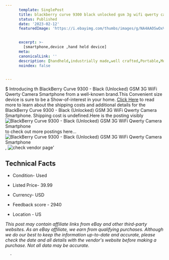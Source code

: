 ```yaml
---
      template: SinglePost
      title: blackberry curve 9300 black unlocked gsm 3g wifi qwerty camera smartphone
      status: Published
      date: '2023-02-12'
      featuredImage: 'https://i.ebayimg.com/thumbs/images/g/NA4AAOSwOxVf~4wy/s-l225.jpg'
       

      excerpt: >-
        [smartphone,device ,hand held device]
      meta:
      canonicalLink: ''
      description: [handheld,industrially made,well crafted,Portable,Mobile,Compact,Convenient,Lightweight,Maneuverable,Man-portable,Miniature,Carriable,Hand-held,Light,Holdable,Transportable,Mobile device,Pocket-sized,On-the-go,Wireless,Cordless,Compact size,Convenient size, smartphone,device ,hand held device]
      noindex: false
      

---
```

$
      Introducing th BlackBerry Curve 9300 - Black (Unlocked) GSM 3G WiFi Qwerty Camera Smartphone from a well-known brand.This Convenient size device  is sure to be a Show-of-interest in your home. [Click Here](https://www.ebay.com/itm/402622356431?hash=item5dbe299bcf%3Ag%3ANA4AAOSwOxVf%7E4wy&amdata=enc%3AAQAHAAAA4F31YdgRcmBGHzHLRkFyTQkMXkRTVWZR6sVN2x3%2B6c63NAMO2gdoUrnKDkP1COn02W6AmF7LwO8ptCzhZ68J0lefAARz0WRh0avkzBmjQD%2Bdeyhuzax29GKzPzgSpNYkYxFGvlJtQo4%2FuTEIZiL5P04jPFhtMUKLSas8L%2BLjSj7b02fxE3%2FNJ0CRqtvULWD9felwoQ%2Ff4XtFmerVkYFG7GJCXW4zDvrwCjIQGpfDOY87vhWZtNsgcB6Yja1dpay79Z7CM9la09dOAmx3Ayl11LTb6bLghEMmqRtaSft3eMK4&mkevt=1&mkcid=1&mkrid=711-53200-19255-0&campid=%253CePNCampaignId%253E&customid=%253CreferenceId%253E&toolid=10049) to read more to learn about the shipping costs and additional details for the BlackBerry Curve 9300 - Black (Unlocked) GSM 3G WiFi Qwerty Camera Smartphone. Shipping cost is undefined.Here is the posting visibly ![BlackBerry Curve 9300 - Black (Unlocked) GSM 3G WiFi Qwerty Camera Smartphone](https://i.ebayimg.com/thumbs/images/g/NA4AAOSwOxVf~4wy/s-l225.jpg) to check out more postings here... ![BlackBerry Curve 9300 - Black (Unlocked) GSM 3G WiFi Qwerty Camera Smartphone](https://i.ebayimg.com/images/g/NA4AAOSwOxVf~4wy/s-l1600.jpg), ![check vendor page](https://origin-galleryplus.ebayimg.com/ws/web/402622356431_2_0_1/225x225.jpg,https://origin-galleryplus.ebayimg.com/ws/web/402622356431_3_0_1/225x225.jpg)'

      

 ## Technical Facts 



     
      

 - Condition- Used 


      

 - Listed Price- 39.99 


      

 - Currency- USD 


      

 - Feedback score - 2940 


      

 - Location - US 


      
      

 *_This post may contain affiliate links from eBay and other third-party websites. As an eBay affiliate, we earn from qualifying purchases. Although we do our best to keep the information up-to-date and accurate, please check the date and all details with the vendor's website before making a purchase. Not all data may be accurate._*




      -
